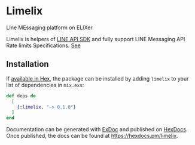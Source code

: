 # Limelix

LIne MEssaging platform on ELIXer.

Limelix is helpers of [LINE API SDK](https://hex.pm/packages/line_developers) and
fully support LINE Messaging API Rate limits Specifications. [See](https://developers.line.biz/en/reference/messaging-api/#rate-limits)

## Installation

If [available in Hex](https://hex.pm/docs/publish), the package can be installed
by adding `limelix` to your list of dependencies in `mix.exs`:

```elixir
def deps do
  [
    {:limelix, "~> 0.1.0"}
  ]
end
```

Documentation can be generated with [ExDoc](https://github.com/elixir-lang/ex_doc)
and published on [HexDocs](https://hexdocs.pm). Once published, the docs can
be found at <https://hexdocs.pm/limelix>.

